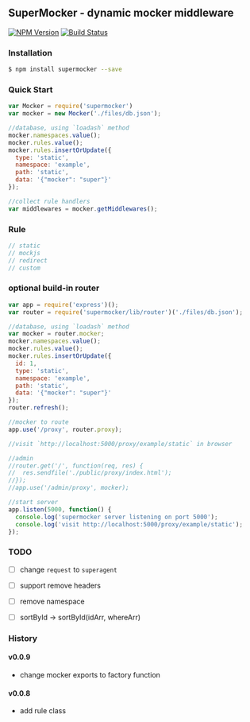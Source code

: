 ## SuperMocker - dynamic mocker middleware

[![NPM Version](https://img.shields.io/npm/v/supermocker.svg?style=flat)](https://www.npmjs.org/package/supermocker)
[![Build Status](https://img.shields.io/travis/atian25/supermocker.svg?style=flat)](https://travis-ci.org/atian25/supermocker)

### Installation

```bash
$ npm install supermocker --save
```

### Quick Start

```js
var Mocker = require('supermocker')
var mocker = new Mocker('./files/db.json');

//database, using `loadash` method
mocker.namespaces.value();
mocker.rules.value();
mocker.rules.insertOrUpdate({
  type: 'static',
  namespace: 'example',
  path: 'static',
  data: '{"mocker": "super"}'
});

//collect rule handlers
var middlewares = mocker.getMiddlewares();

```

### Rule
```js
// static
// mockjs
// redirect
// custom
```


### optional build-in router

```js
var app = require('express')();
var router = require('supermocker/lib/router')('./files/db.json');

//database, using `loadash` method
var mocker = router.mocker;
mocker.namespaces.value();
mocker.rules.value();
mocker.rules.insertOrUpdate({
  id: 1,
  type: 'static',
  namespace: 'example',
  path: 'static',
  data: '{"mocker": "super"}'
});
router.refresh();

//mocker to route
app.use('/proxy', router.proxy);

//visit `http://localhost:5000/proxy/example/static` in browser

//admin
//router.get('/', function(req, res) {
//  res.sendfile('./public/proxy/index.html');
//});
//app.use('/admin/proxy', mocker);

//start server
app.listen(5000, function() {
  console.log('supermocker server listening on port 5000');
  console.log('visit http://localhost:5000/proxy/example/static');
});
```

### TODO
- [ ] change `request` to `superagent`
- [ ] support remove headers
- [ ] remove namespace
- [ ] sortById -> sortById(idArr, whereArr)


### History
#### v0.0.9
  - change mocker exports to factory function

#### v0.0.8
  - add rule class